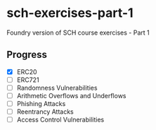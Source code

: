 # sch-exercises-part-1
Foundry version of SCH course exercises - Part 1

## Progress
- [x] ERC20
- [ ] ERC721
- [ ] Randomness Vulnerabilities
- [ ] Arithmetic Overflows and Underflows
- [ ] Phishing Attacks
- [ ] Reentrancy Attacks
- [ ] Access Control Vulnerabilities 
